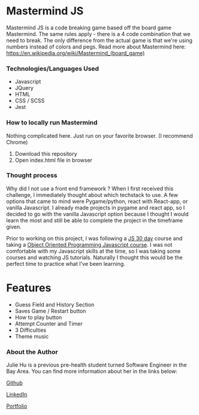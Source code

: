 # Mastermind JS

Mastermind JS is a code breaking game based off the board game Mastermind. The same rules apply - there is a 4 code combination that we need to break. The only difference from the actual game is that we're using numbers instead of colors and pegs. Read more about Mastermind here: https://en.wikipedia.org/wiki/Mastermind_(board_game)

### Technologies/Languages Used

- Javascript
- JQuery
- HTML
- CSS / SCSS
- Jest

### How to locally run Mastermind

Nothing complicated here. Just run on your favorite browser. (I recommend Chrome)

1. Download this repository
2. Open index.html file in browser

### Thought process

Why did I not use a front end framework ? When I first received this challenge, I immediately thought about which techstack to use. A few options that came to mind were Pygame/python, react with React-app, or vanilla Javascript. I already made projects in pygame and react app, so I decided to go with the vanilla Javascript option because I thought I would learn the most and still be able to complete the project in the timeframe given.

Prior to working on this project, I was following a [JS 30 day](https://javascript30.com/) course and taking a [Object Oriented Programming Javascript course](https://www.educative.io/courses/learn-object-oriented-programming-in-javascript). I was not comfortable with my Javascript skills at the time, so I was taking some courses and watching JS tutorials. Naturally I thought this would be the perfect time to practice what I've been learning.

# Features

- Guess Field and History Section
- Saves Game / Restart button
- How to play button
- Attempt Counter and Timer
- 3 Difficulties
- Theme music

### About the Author

Julie Hu is a previous pre-health student turned Software Engineer in the Bay Area. You can find more information about her in the links below:

[Github](https://github.com/juliemyhu)

[LinkedIn](https://www.linkedin.com/in/julie-hu/)

[Portfolio](https://juliemyhu.github.io/)
